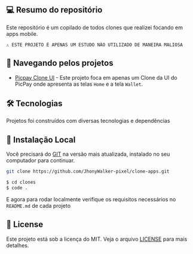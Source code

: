 ## 💻 Resumo do repositório

Este repositório é um copilado de todos clones que realizei focando em apps mobile.

```text
⚠ ESTE PROJETO É APENAS UM ESTUDO NÃO UTILIZADO DE MANEIRA MALIOSA
```

## 🚩 Navegando pelos projetos

- [Picpay Clone UI]("../picpay-clone-ui/README.md") - Este projeto foca em apenas um Clone da UI do PicPay onde apresenta as telas `Home` e a tela `Wallet`.



## 🛠 Tecnologias

Projetos foi construídos com diversas tecnologias e dependências

## 🔨 Instalação Local

Você precisará do [GIT](https://git-scm.com/) na versão mais atualizada, instalado no seu computador para continuar.

```bash
git clone https://github.com/JhonyWalker-pixel/clone-apps.git

$ cd clones
$ code .
```

E agora para rodar localmente verifique os requisitos necessários no `README.md` de cada projeto

## 📖 License

Este projeto está sob a licença do MIT. Veja o arquivo [LICENSE](LICENSE.md) para mais detalhes.